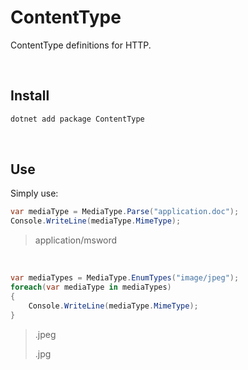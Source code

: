 # ContentType
ContentType definitions for HTTP.

<br/>

## Install

```powershell
dotnet add package ContentType
```

<br/>

## Use

Simply use:

```csharp
var mediaType = MediaType.Parse("application.doc");
Console.WriteLine(mediaType.MimeType);
```

> application/msword

<br/>

```csharp
var mediaTypes = MediaType.EnumTypes("image/jpeg");
foreach(var mediaType in mediaTypes)
{
	Console.WriteLine(mediaType.MimeType);
}
```

> .jpeg<br/>
>
> .jpg

<br/>
